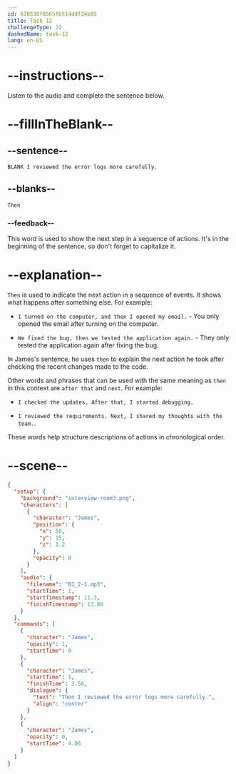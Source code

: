```yaml
---
id: 670538f8565fb514ddf24b85
title: Task 12
challengeType: 22
dashedName: task-12
lang: en-US
---
```


<!-- (Audio) James: Then I reviewed the error logs more carefully. -->

# --instructions--

Listen to the audio and complete the sentence below.

# --fillInTheBlank--

## --sentence--

`BLANK I reviewed the error logs more carefully.`

## --blanks--

`Then`

### --feedback--

This word is used to show the next step in a sequence of actions. It's in the beginning of the sentence, so don't forget to capitalize it.

# --explanation--

`Then` is used to indicate the next action in a sequence of events. It shows what happens after something else. For example:  

- `I turned on the computer, and then I opened my email.` - You only opened the email after turning on the computer.

- `We fixed the bug, then we tested the application again.` - They only tested the application again after fixing the bug.

In James's sentence, he uses `then` to explain the next action he took after checking the recent changes made to the code. 

Other words and phrases that can be used with the same meaning as `then` in this context are `after that` and `next`. For example:

- `I checked the updates. After that, I started debugging.` 

- `I reviewed the requirements. Next, I shared my thoughts with the team.`.

These words help structure descriptions of actions in chronological order.

# --scene--

```json
{
  "setup": {
    "background": "interview-room3.png",
    "characters": [
      {
        "character": "James",
        "position": {
          "x": 50,
          "y": 15,
          "z": 1.2
        },
        "opacity": 0
      }
    ],
    "audio": {
      "filename": "B1_2-1.mp3",
      "startTime": 1,
      "startTimestamp": 11.3,
      "finishTimestamp": 13.86
    }
  },
  "commands": [
    {
      "character": "James",
      "opacity": 1,
      "startTime": 0
    },
    {
      "character": "James",
      "startTime": 1,
      "finishTime": 3.56,
      "dialogue": {
        "text": "Then I reviewed the error logs more carefully.",
        "align": "center"
      }
    },
    {
      "character": "James",
      "opacity": 0,
      "startTime": 4.06
    }
  ]
}
```
